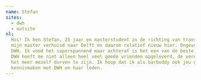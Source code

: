 ```yaml
---
name: Stefan
sites:
  - dwh
  - outsite
nl:
  Hoi! Ik ben Stefan, 25 jaar en masterstudent in de richting van transport, infrastructuur en logistiek. Ik ben voor
  mijn master verhuisd naar Delft en daarom relatief nieuw hier. Ongeveer een jaar geleden kwam ik voor het eerst bij
  DWH. Ik vond het superspannend maar achteraf is het een van de beste dingen die ik ooit heb gedaan. 
  DWH heeft me niet alleen heel veel goede vrienden opgeleverd, de vereniging heeft me ook enorm geholpen bij 
  het meer mezelf durven te zijn. Ik hoop dat ik als barbuddy ook jou op een laagdrempelige manier kan laten 
  kennismaken met DWH en haar leden.
---
```

